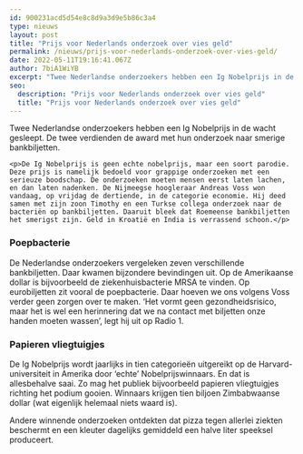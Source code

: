 ```yaml
---
id: 900231acd5d54e8c8d9a3d9e5b86c3a4
type: nieuws
layout: post
title: "Prijs voor Nederlands onderzoek over vies geld"
permalink: /nieuws/prijs-voor-nederlands-onderzoek-over-vies-geld/
date: 2022-05-11T19:16:41.067Z
author: 7biA1WiYB
excerpt: "Twee Nederlandse onderzoekers hebben een Ig Nobelprijs in de wacht gesleept. De twee verdienden de award met hun onderzoek naar smerige bankbiljetten.  "
seo:
  description: "Prijs voor Nederlands onderzoek over vies geld"
  title: "Prijs voor Nederlands onderzoek over vies geld"
---
```

Twee Nederlandse onderzoekers hebben een Ig Nobelprijs in de wacht gesleept. De twee verdienden de award met hun onderzoek naar smerige bankbiljetten.  

    <p>De Ig Nobelprijs is geen echte nobelprijs, maar een soort parodie. Deze prijs is namelijk bedoeld voor grappige onderzoeken met een serieuze boodschap. De onderzoeken moeten mensen eerst laten lachen, en dan laten nadenken. De Nijmeegse hoogleraar Andreas Voss won vandaag, op vrijdag de dertiende, in de categorie economie. Hij deed samen met zijn zoon Timothy en een Turkse collega onderzoek naar de bacteriën op bankbiljetten. Daaruit bleek dat Roemeense bankbiljetten het smerigst zijn. Geld in Kroatië en India is verrassend schoon.</p>
<h3>Poepbacterie</h3>
<p>De Nederlandse onderzoekers vergeleken zeven verschillende bankbiljetten. Daar kwamen bijzondere bevindingen uit. Op de Amerikaanse dollar is bijvoorbeeld de ziekenhuisbacterie MRSA te vinden. Op eurobiljetten zit vooral de poepbacterie. Daar hoeven we ons volgens Voss verder geen zorgen over te maken. ‘Het vormt geen gezondheidsrisico, maar het is wel een herinnering dat we na contact met biljetten onze handen moeten wassen’, legt hij uit op Radio 1.</p>
<h3>Papieren vliegtuigjes</h3>
<p>De Ig Nobelprijs wordt jaarlijks in tien categorieën uitgereikt op de Harvard-universiteit in Amerika door ‘echte’ Nobelprijswinnaars. En dat is allesbehalve saai. Zo mag het publiek bijvoorbeeld papieren vliegtuigjes richting het podium gooien. Winnaars krijgen tien biljoen Zimbabwaanse dollar (wat eigenlijk helemaal niets waard is).</p>
<p>Andere winnende onderzoeken ontdekten dat pizza tegen allerlei ziekten beschermt en een kleuter dagelijks gemiddeld een halve liter speeksel produceert.</p>  
